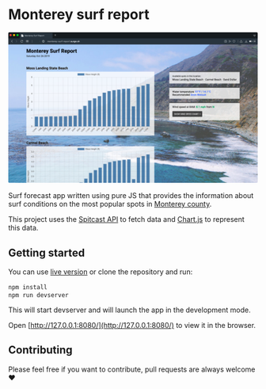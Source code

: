 # Monterey surf report

![preview](preview.png)

Surf forecast app written using pure JS that provides the information about surf conditions on the most popular spots in [Monterey county](https://en.wikipedia.org/wiki/Monterey_County,_California).

This project uses the [Spitcast API](http://www.spitcast.com/api/docs/) to fetch data and [Chart.js](https://www.chartjs.org/) to represent this data.

## Getting started

You can use [live version](http://monterey-surf-report.surge.sh) or clone the repository and run:

    npm install
    npm run devserver

This will start devserver and will launch the app in the development mode.

Open [http://127.0.0.1:8080/](http://127.0.0.1:8080/) to view it in the browser.

## Contributing

Please feel free if you want to contribute, pull requests are always welcome ❤️
